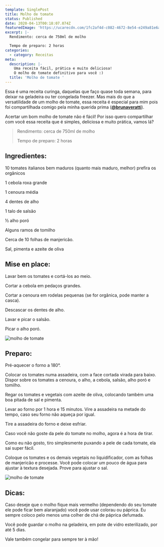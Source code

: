 ```yaml
---
template: SinglePost
title: Molho de tomate
status: Published
date: 2020-04-13T00:18:07.074Z
featuredImage: 'https://ucarecdn.com/1fc2af4d-c082-4672-8e54-e249a81e6a50/'
excerpt: |-
  Rendimento: cerca de 750ml de molho 

  Tempo de preparo: 2 horas
categories:
  - category: Receitas
meta:
  description: |-
    Uma receita fácil, prática e muito deliciosa!
    O molho de tomate definitivo para você :)
  title: 'Molho de tomate '
---
```

Essa é uma receita curinga, daquelas que faço quase toda semana, para deixar na geladeira ou ter congelada freezer. Mas mais do que a versatilidade de um molho de tomate, essa receita é especial para mim pois foi compartilhada comigo pela minha querida prima ([**@brunaveratti**](https://www.instagram.com/brunaveratti/)). 

Acertar um bom molho de tomate não é fácil! Por isso quero compartilhar com você essa receita que é simples, deliciosa e muito prática, vamos lá? 

> Rendimento: cerca de 750ml de molho 
>
> Tempo de preparo: 2 horas 

## Ingredientes:

10 tomates italianos bem maduros (quanto mais maduro, melhor) prefira os orgânicos 

1 cebola roxa grande 

1 cenoura média 

4 dentes de alho 

1 talo de salsão 

½ alho poró 

Alguns ramos de tomilho 

Cerca de 10 folhas de manjericão. 

Sal, pimenta e azeite de oliva 

## Mise en place:

Lavar bem os tomates e cortá-los ao meio. 

Cortar a cebola em pedaços grandes. 

Cortar a cenoura em rodelas pequenas (se for orgânica, pode manter a casca). 

Descascar os dentes de alho. 

Lavar e picar o salsão. 

Picar o alho poró. 

![molho de tomate](https://ucarecdn.com/b7a76cd6-0676-4967-8fa2-ac13cdb0e62f/)

## Preparo:

Pré-aquecer o forno a 180°. 

Colocar os tomates numa assadeira, com a face cortada virada para baixo. Dispor sobre os tomates a cenoura, o alho, a cebola, salsão, alho poró e tomilho. 

Regar os tomates e vegetais com azeite de oliva, colocando também uma boa pitada de sal e pimenta. 

Levar ao forno por 1 hora e 15 minutos. Vire a assadeira na metade do tempo, caso seu forno não aqueça por igual. 

Tire a assadeira do forno e deixe esfriar.  

Caso você não goste da pele do tomate no molho, agora é a hora de tirar. 

Como eu não gosto, tiro simplesmente puxando a pele de cada tomate, ela sai super fácil. 

Coloque os tomates e os demais vegetais no liquidificador, com as folhas de manjericão e processe. Você pode colocar um pouco de água para ajustar à textura desejada. Prove para ajustar o sal. 

![molho de tomate](https://ucarecdn.com/6430bfe5-8a39-4307-ba83-14b964738b8d/)

## 

## Dicas:

Caso deseje que o molho fique mais vermelho (dependendo do seu tomate ele pode ficar bem alaranjado) você pode usar colorau ou páprica. Eu sempre coloco pelo menos uma colher de chá de páprica defumada. 

Você pode guardar o molho na geladeira, em pote de vidro esterilizado, por até 5 dias. 

Vale também congelar para sempre ter à mão!
